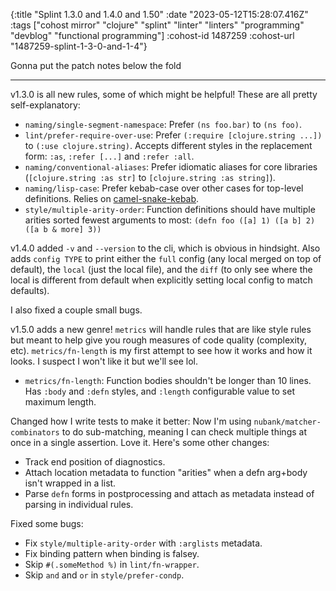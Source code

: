 {:title "Splint 1.3.0 and 1.4.0 and 1.50"
 :date "2023-05-12T15:28:07.416Z"
 :tags ["cohost mirror" "clojure" "splint" "linter" "linters" "programming" "devblog" "functional programming"]
 :cohost-id 1487259
 :cohost-url "1487259-splint-1-3-0-and-1-4"}

Gonna put the patch notes below the fold

---

v1.3.0 is all new rules, some of which might be helpful! These are all pretty self-explanatory:

- `naming/single-segment-namespace`: Prefer `(ns foo.bar)` to `(ns foo)`.
- `lint/prefer-require-over-use`: Prefer `(:require [clojure.string ...])` to `(:use clojure.string)`. Accepts different styles in the replacement form: `:as`, `:refer [...]` and `:refer :all`.
- `naming/conventional-aliases`: Prefer idiomatic aliases for core libraries (`[clojure.string :as str]` to `[clojure.string :as string]`).
- `naming/lisp-case`: Prefer kebab-case over other cases for top-level definitions. Relies on [camel-snake-kebab](https://github.com/clj-commons/camel-snake-kebab).
- `style/multiple-arity-order`: Function definitions should have multiple arities sorted fewest arguments to most: `(defn foo ([a] 1) ([a b] 2) ([a b & more] 3))`

v1.4.0 added `-v` and `--version` to the cli, which is obvious in hindsight. Also adds `config TYPE` to print either the `full` config (any local merged on top of default), the `local` (just the local file), and the `diff` (to only see where the local is different from default when explicitly setting local config to match defaults).

I also fixed a couple small bugs.

v1.5.0 adds a new genre! `metrics` will handle rules that are like style rules but meant to help give you rough measures of code quality (complexity, etc). `metrics/fn-length` is my first attempt to see how it works and how it looks. I suspect I won't like it but we'll see lol.

- `metrics/fn-length`: Function bodies shouldn't be longer than 10 lines. Has `:body` and `:defn` styles, and `:length` configurable value to set maximum length.

Changed how I write tests to make it better: Now I'm using `nubank/matcher-combinators` to do sub-matching, meaning I can check multiple things at once in a single assertion. Love it. Here's some other changes:

- Track end position of diagnostics.
- Attach location metadata to function "arities" when a defn arg+body isn't wrapped in a list.
- Parse `defn` forms in postprocessing and attach as metadata instead of parsing in individual rules.

Fixed some bugs:

- Fix `style/multiple-arity-order` with `:arglists` metadata.
- Fix binding pattern when binding is falsey.
- Skip `#(.someMethod %)` in `lint/fn-wrapper`.
- Skip `and` and `or` in `style/prefer-condp`.